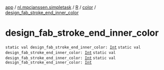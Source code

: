 [app](../../../index.md) / [nl.mpcjanssen.simpletask](../../index.md) / [R](../index.md) / [color](index.md) / [design_fab_stroke_end_inner_color](.)

# design_fab_stroke_end_inner_color

`static val design_fab_stroke_end_inner_color: `[`Int`](https://kotlinlang.org/api/latest/jvm/stdlib/kotlin/-int/index.html)
`static val design_fab_stroke_end_inner_color: `[`Int`](https://kotlinlang.org/api/latest/jvm/stdlib/kotlin/-int/index.html)
`static val design_fab_stroke_end_inner_color: `[`Int`](https://kotlinlang.org/api/latest/jvm/stdlib/kotlin/-int/index.html)
`static val design_fab_stroke_end_inner_color: `[`Int`](https://kotlinlang.org/api/latest/jvm/stdlib/kotlin/-int/index.html)